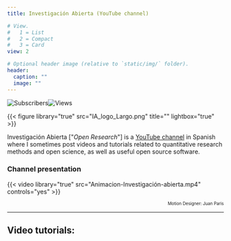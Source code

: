 ```yaml
---
title: Investigación Abierta (YouTube channel)

# View.
#   1 = List
#   2 = Compact
#   3 = Card
view: 2

# Optional header image (relative to `static/img/` folder).
header:
  caption: ""
  image: ""
---
```


![Subscribers](https://img.shields.io/youtube/channel/subscribers/UCs-6iLG3cnZwtGFcvyObPpA?style=for-the-badge&logo=youtube)![Views](https://img.shields.io/youtube/channel/views/UCs-6iLG3cnZwtGFcvyObPpA?style=for-the-badge&logo=youtube&label=Views) 

{{< figure library="true" src="IA_logo_Largo.png" title="" lightbox="true" >}}

Investigación Abierta ["*Open Research*"] is a [YouTube channel](https://www.youtube.com/@InvestigacionAbierta) in Spanish where I sometimes post videos and tutorials related to quantitative research methods and open science, as well as useful open source software.

### Channel presentation
{{< video library="true" src="Animacion-Investigación-abierta.mp4" controls="yes" >}}

<p style="text-align:right;font-size:70%;">Motion Designer: Juan Paris
<a href="https://www.instagram.com/juansparis/" target="_blank"> <span style="font-size: 1.2em; color: #45bbff;">
  <i class="fab fa-instagram"></i>
</span></a></p>

_________________________________________

## Video tutorials:
